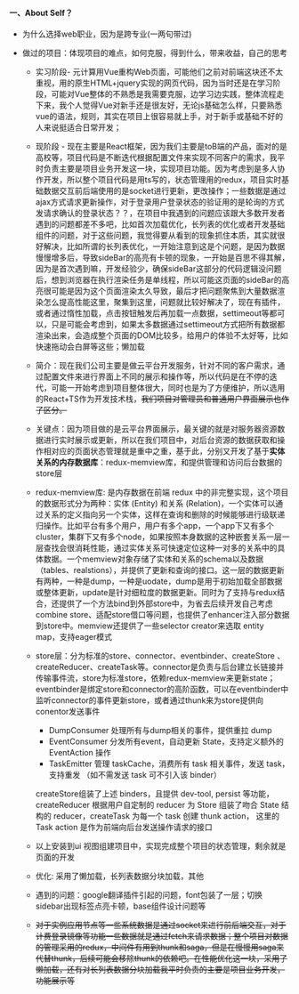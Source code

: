 #### 一、About Self？

- 为什么选择web职业，因为是跨专业(一两句带过)

- 做过的项目：体现项目的难点，如何克服，得到什么，带来收益，自己的思考
  - 实习阶段- 元计算用Vue重构Web页面，可能他们之前对前端这块还不太重视，用的原生HTML+jquery实现的网页代码，因为当时还是在学习阶段，可能对Vue整体的不熟悉是我需要克服，边学习边实践，整体流程走下来，我个人觉得Vue对新手还是很友好，无论js基础怎么样，只要熟悉vue的语法，规则，其实在项目上很容易就上手，对于新手或基础不好的人来说挺适合日常开发；
  
  - 现阶段 - 现在主要是React框架，因为我们主要是toB端的产品，面对的是高校等，项目代码是不断迭代根据配置文件来实现不同客户的需求，我平时负责主要是项目业务开发这一块，实现项目功能。因为考虑到是多人协作开发，所以整个项目代码是用ts写的，状态管理用的redux，项目实时基础数据交互前后端使用的是socket进行更新，更改操作；一些数据是通过ajax方式请求更新操作，对于登录用户登录状态的验证用的是轮询的方式发请求确认的登录状态？？，在项目中我遇到的问题应该跟大多数开发者遇到的问题都差不多吧，比如首次加载优化，长列表的优化或者开发基础组件的问题，对于这些问题，我觉得要从看到的现象抓住本质，其实就很好解决，比如所谓的长列表优化，一开始注意到这是个问题，是因为数据慢慢增多后，导致sideBar的高亮有卡顿的现象，一开始是百思不得其解，因为是首次遇到嘛，开发经验少，确保sideBar这部分的代码逻辑没问题后，想到浏览器在执行渲染任务是单线程，所以可能这页面的sideBar的高亮很可能是因为这个页面渲染太久导致，最后才把问题聚焦到大量数据渲染怎么提高性能这里，聚集到这里，问题就比较好解决了，现在有插件，或者通过惰性加载，点击按钮触发后再加载一点数据，settimeout等都可以，只是可能会考虑到，如果太多数据通过settimeout方式把所有数据都渲染出来，会造成整个页面的DOM比较多，给用户的体验不太好等，比如快速拖动会白屏等这些；懒加载
  
  - 简介：现在我们公司主要是做云平台开发服务，针对不同的客户需求，通过配置文件来进行界面上不同的展示和操作等，所以代码是在不停的迭代，可能一开始考虑到项目整体很大，同时也是为了方便维护，所以选用的React+TS作为开发技术栈，~~我们项目对管理员和普通用户界面展示也作了区分。~~
  
  - 关键点：因为项目做的是云平台界面展示，最关键的就是对服务器资源数据进行实时展示或更新，所以在我们项目中，对后台资源的数据获取和操作相对应的页面状态管理就是重中之重，基于此，分别又开发了基于**实体关系的内存数据库**：redux-memview库，和提供管理和访问后台数据的store层
  
  - redux-memview库: 是内存数据在前端 redux 中的非完整实现，这个项目的数据形式分为两种：实体 (Entity) 和关系 (Relation)，一个实体可以通过关系的定义指向另一个实体，这样在查询和删除的时候能够进行级联递归操作。比如平台有多个用户，用户有多个app，一个app下又有多个cluster，集群下又有多个node，如果按照本身数据的这种嵌套关系一层一层查找会很消耗性能，通过实体关系可快速定位这种一对多的关系中的具体数据。一个memview对象存储了实体和关系的schema以及数据（tables、realstions），并提供了更新和查询的接口。这一层的数据更新有两种，一种是dump，一种是uodate，dump是用于初始加载全部数据或整体更新，update是针对细粒度的数据更新。同时为了支持与redux结合，还提供了一个方法bind到外部store中，为省去后续开发自己考虑combine store、适配store借口等问题，也提供了enhancer注入部分数据到store中。memview还提供了一些selector creator来选取 entity map，支持eager模式
  
  - store层：分为标准的store、connector、eventbinder、createStore 、createReducer、createTask等。connector是负责与后台建立长链接并传输事件流，store为标准store，依赖redux-memview来更新state；eventbinder是绑定store和connector的高阶函数，可以在eventbinder中监听connector的事件更新store，或者通过thunk来为store提供向conentor发送事件
  
    - DumpConsumer 处理所有与dump相关的事件，提供重拉 dump
    - EventConsumer 分发所有event，自动更新 State，支持定义额外的 EventAction 操作
    - TaskEmitter 管理 taskCache，消费所有 task 相关事件，发送 task，支持重发 （如不需发送 task 可不引入该 binder）
  
    createStore组装了上述 binders，且提供 dev-tool, persist 等功能，createReducer 根据用户自定制的 reducer 为 Store 组装了吻合 State 结构的 reducer，createTask 为每一个 task 创建 thunk action， 这里的Task action 是作为前端向后台发送操作请求的接口
  
  - 以上安装到ui 视图组建项目中，实现完成整个项目的状态管理，剩余就是页面的开发
  
  - 优化: 采用了懒加载，长列表数据分块加载，其他
  
  - 遇到的问题：google翻译插件引起的问题，font包装了一层；切换sidebar出现标签点亮卡顿，base组件设计问题等
  
  - ~~对于实例应用节点等一些系统数据是通过socket来进行前后端交互，对于计费登录镜像等功能一些数据就是通过fetch来请求数据；整个项目对数据的管理采用的redux，中间件有用到thunk和saga，但是在慢慢用saga来代替thunk，后续可能会移除thunk的依赖吧。在性能优化这一块，采用了懒加载，还有对长列表数据分块加载我平时负责的主要是项目业务开发，功能展示等~~